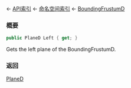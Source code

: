 ← [API索引](Api-Index) ← [命名空间索引](Namespace-Index) ← [BoundingFrustumD](VRageMath.BoundingFrustumD)

### 概要

```csharp
public PlaneD Left { get; }
```

Gets the left plane of the BoundingFrustumD.

### 返回

[PlaneD](VRageMath.PlaneD)

